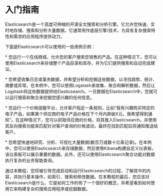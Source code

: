 # 入门指南

Elasticsearch是一个高度可伸缩的开源全文搜索和分析引擎。它允许您快速、实时地存储、搜索和分析大量数据。它通常用作底层引擎/技术，为具有复杂搜索特性和需求的应用程序提供动力。



下面是Elasticsearch可以使用的一些用例示例：



\* 您运行一个在线商城，允许您的客户搜索您销售的产品。在这种情况下，您可以使用Elasticsearch来存储整个产品目录和库存，并为它们提供搜索和自动完成建议。

\* 您希望收集日志或事务数据，并希望分析和挖掘这些数据，以寻找趋势、统计、摘要或异常。在本例中，您可以使用Logstash来收集、聚合和解析数据，然后让Logstash将这些数据提供给Elasticsearch。一旦数据在Elasticsearch中，您就可以运行搜索和聚合来挖掘您感兴趣的任何信息。

\* 您运行一个价格提醒平台，允许客户指定一条规则，比如“我有兴趣购买特定的电子产品，如果某个供应商的电子产品价格在下个月内跌破X元，我希望得到通知”。在这种情况下，您可以抓取供应商的价格，将其推入Elasticsearch，并使用其反向搜索功能来匹配针对客户查询的价格波动，最终在找到匹配后将通知推送给客户。

\* 您希望快速地研究、分析、可视化大量数据\(数百万或数十亿条记录\)。在本例中，您可以使用Elasticsearch来存储数据，然后使用Kibana构建自定义仪表板，该仪表板可以展示重要的数据。此外，还可以使用Elasticsearch聚合功能对数据执行复杂的业务智能查询。



通过本教程，您将被引导完成启动和运行Elasticsearch的过程，了解其中的内容，并执行基本操作，如索引、搜索和修改数据。在本教程的最后，您应该对Elasticsearch是什么、它是如何工作的有了一个很好的概念，并希望看到如何使用它来构建复杂的搜索应用程序或挖掘数据。

